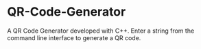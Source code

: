 # QR-Code-Generator
A QR Code Generator developed with C++. Enter a string from the command line interface to generate a QR code.
